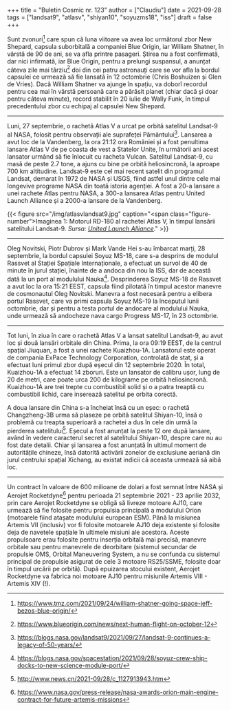 +++
title = "Buletin Cosmic nr. 123"
author = ["Claudiu"]
date = 2021-09-28
tags = ["landsat9", "atlasv", "shiyan10", "soyuzms18", "iss"]
draft = false
+++

Sunt zvonuri[^fn:1] care spun că luna viitoare va avea loc următorul zbor New Shepard, capsula suborbitală a companiei Blue Origin, iar William Shatner, în vârstă de 90 de ani, se va afla printre pasageri. Știrea nu a fost confirmată, dar nici infirmată, iar Blue Origin, pentru a prelungi suspansul, a anunțat câteva zile mai târziu[^fn:2] doi din cei patru astronauți care se vor afla la bordul capsulei ce urmează să fie lansată în 12 octombrie (Chris Boshuizen și Glen de Vries). Dacă William Shatner va ajunge în spațiu, va doborî recordul pentru cea mai în vârstă persoană care a părăsit planet (chiar dacă și doar pentru câteva minute), record stabilit în 20 iulie de Wally Funk, în timpul precedentului zbor cu echipaj al capsulei New Shepard.

---

Luni, 27 septembrie, o rachetă Atlas V a urcat pe orbită satelitul Landsat-9 al NASA, folosit pentru observații ale suprafeței Pământului[^fn:3]. Lansarea a avut loc de la Vandenberg, la ora 21:12 ora României și a fost penultima lansare Atlas V de pe coasta de vest a Statelor Unite, în următorii ani acest lansator urmând să fie înlocuit cu racheta Vulcan. Satelitul Landsat-9, cu masă de peste 2.7 tone, a ajuns cu bine pe orbită heliosincronă, la aproape 700 km altitudine. Landsat-9 este cel mai recent satelit din programul Landsat, demarat în 1972 de NASA și USGS, fiind astfel unul dintre cele mai longevive programe NASA din toată istoria agenției. A fost a 20-a lansare a unei rachete Atlas pentru NASA, a 300-a lansarea Atlas pentru United Launch Alliance și a 2000-a lansare de la Vandenberg.

{{< figure src="/img/atlasvlandsat9.jpg" caption="<span class=\"figure-number\">Imaginea 1: </span>Motorul RD-180 al rachetei Atlas V, în timpul lansării satelitului Landsat-9. _Sursa: [United Launch Alliance](https://twitter.com/ulalaunch/status/1442899867081183234?s=20)_." >}}

---

Oleg Novitski, Piotr Dubrov și Mark Vande Hei s-au îmbarcat marți, 28 septembrie, la bordul capsulei Soyuz MS-18, care s-a desprins de modulul Rassvet al Stației Spațiale Internaționale, a efectuat un survol de 40 de minute în jurul stației, înainte de a andoca din nou la ISS, dar de această dată la un port al modulului Nauka[^fn:4]. Desprinderea Soyuz MS-18 de Rassvet a avut loc la ora 15:21 EEST, capsula fiind pilotată în timpul acestor manevre de cosmonautul Oleg Novitski. Manevra a fost necesară pentru a elibera portul Rassvet, care va primi capsula Soyuz MS-19 la începutul lunii octombrie, dar și pentru a testa portul de andocare al modulului Nauka, unde urmează să andocheze nava cargo Progress MS-17, în 23 octombrie.

---

Tot luni, în ziua în care o rachetă Atlas V a lansat satelitul Landsat-9, au avut loc și două lansări orbitale din China. Prima, la ora 09:19 EEST, de la centrul spațial Jiuquan, a fost a unei rachete Kuaizhou-1A. Lansatorul este operat de compania ExPace Technology Corporation, controlată de stat, și a efectuat luni primul zbor după eșecul din 12 septembrie 2020. În total, Kuaizhou-1A a efectuat 14 zboruri. Este un lansator de calibru ușor, lung de 20 de metri, care poate urca 200 de kilograme pe orbită heliosincronă. Kuaizhou-1A are trei trepte cu combustibil solid și o a patra treaptă cu combustibil lichid, care inserează satelitul pe orbita corectă.

A doua lansare din China s-a încheiat însă cu un eșec: o rachetă Changzheng-3B urma să plaseze pe orbită satelitul Shiyan-10, însă o problemă cu treapta superioară a rachetei a dus în cele din urmă la pierderea satelitului[^fn:5]. Eșecul a fost anunțat la peste 12 ore după lansare, având în vedere caracterul secret al satelitului Shiyan-10, despre care nu au fost date detalii. Chiar și lansarea a fost anunțată în ultimul moment de autoritățile chineze, însă datorită activării zonelor de exclusiune aeriană din jurul centrului spațial Xichang, au existat indicii că aceasta urmează să aibă loc.

---

Un contract în valoare de 600 milioane de dolari a fost semnat între NASA și Aerojet Rocketdyne[^fn:6] pentru perioada 21 septembrie 2021 - 23 aprilie 2032, prin care Aerojet Rocketdyne se obligă să livreze motoare AJ10, care urmează să fie folosite pentru propulsia principală a modulului Orion (motoarele fiind atașate modulului european ESM). Până la misiunea Artemis VII (inclusiv) vor fi folosite motoarele AJ10 deja existente și folosite deja de navetele spațiale în ultimele misiuni ale acestora. Aceste propulsoare erau folosite pentru inserția orbitală mai precisă, manevre orbitale sau pentru manevrele de deorbitare (sistemul secundar de propulsie OMS, Orbital Maneuvering System, a nu se confunda cu sistemul principal de propulsie asigurat de cele 3 motoare RS25/SSME, folosite doar în timpul urcării pe orbită). După epuizarea stocului existent, Aerojet Rocketdyne va fabrica noi motoare AJ10 pentru misiunile Artemis VIII - Artemis XIV (!).

[^fn:1]: <https://www.tmz.com/2021/09/24/william-shatner-going-space-jeff-bezos-blue-origin/>
[^fn:2]: <https://www.blueorigin.com/news/next-human-flight-on-october-12>
[^fn:3]: <https://blogs.nasa.gov/landsat9/2021/09/27/landsat-9-continues-a-legacy-of-50-years/>
[^fn:4]: <https://blogs.nasa.gov/spacestation/2021/09/28/soyuz-crew-ship-docks-to-new-science-module-port/>
[^fn:5]: <http://www.news.cn/2021-09/28/c_1127913943.htm>
[^fn:6]: <https://www.nasa.gov/press-release/nasa-awards-orion-main-engine-contract-for-future-artemis-missions>